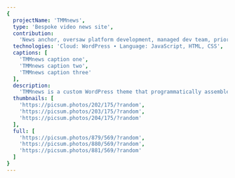 ```yaml
---
{
  projectName: 'TMMnews',
  type: 'Bespoke video news site',
  contribution:
    'News anchor, oversaw platform development, managed dev team, prioritized features',
  technologies: 'Cloud: WordPress ∙ Language: JavaScript, HTML, CSS',
  captions: [
    'TMMnews caption one',
    'TMMnews caption two',
    'TMMnews caption three'
  ],
  description:
    'TMMnews is a custom WordPress theme that programmatically assembles news shows from individual video segments',
  thumbnails: [
    'https://picsum.photos/202/175/?random',
    'https://picsum.photos/203/175/?random',
    'https://picsum.photos/204/175/?random'
  ],
  full: [
    'https://picsum.photos/879/569/?random',
    'https://picsum.photos/880/569/?random',
    'https://picsum.photos/881/569/?random'
  ]
}
---
```

